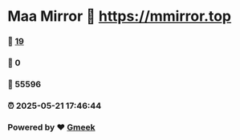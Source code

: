 # Maa Mirror :link: https://mmirror.top 
### :page_facing_up: [19](https://mmirror.top/tag.html) 
### :speech_balloon: 0 
### :hibiscus: 55596 
### :alarm_clock: 2025-05-21 17:46:44 
### Powered by :heart: [Gmeek](https://github.com/Meekdai/Gmeek)
